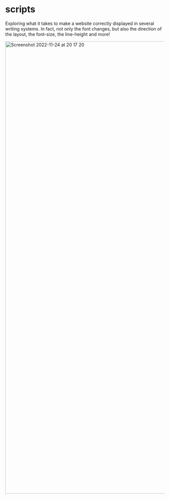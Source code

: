 # scripts

Exploring what it takes to make a website correctly displayed in several writing systems. In fact, not only the font changes, but also the direction of the layout, the font-size, the line-height and more!

<img width="1424" alt="Screenshot 2022-11-24 at 20 17 20" src="https://user-images.githubusercontent.com/79715224/203853108-becc24ec-46b5-48f3-ace2-811c9f27a079.png">
